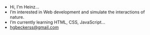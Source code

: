 - Hi, I’m Heinz...
- I’m interested in Web development and simulate the interactions of nature.
- I’m currently learning HTML, CSS, JavaScript...
- hgbeckerss@gmail.com

<!---
JJ1312/JJ1312 is a ✨ special ✨ repository because its `README.md` (this file) appears on your GitHub profile.
You can click the Preview link to take a look at your changes.
--->
